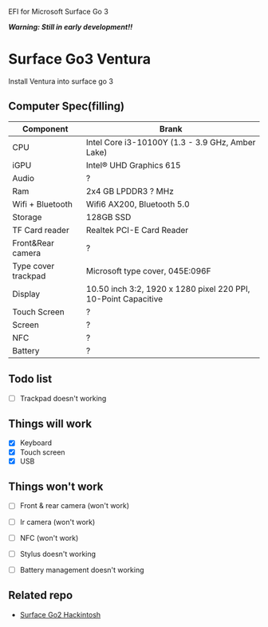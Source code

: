 EFI for Microsoft Surface Go 3

***Warning: Still in early development!!***

# Surface Go3 Ventura
Install Ventura into surface go 3

## Computer Spec(filling)

| Component        | Brank                              |
| ---------------- | ---------------------------------- |
| CPU              | Intel Core i3-10100Y (1.3 - 3.9 GHz, Amber Lake) |
| iGPU             | Intel® UHD Graphics 615            |
| Audio            | ?          |
| Ram              | 2x4 GB LPDDR3 ? MHz                |
| Wifi + Bluetooth |   Wifi6 AX200, Bluetooth 5.0  |
| Storage             | 128GB SSD       |
| TF Card reader | Realtek PCI-E Card Reader |
|Front&Rear camera| ? |
|Type cover trackpad|Microsoft type cover, 045E:096F|
|Display|10.50 inch 3:2, 1920 x 1280 pixel 220 PPI, 10-Point Capacitive|
|Touch Screen| ? |
|Screen| ? |
|NFC| ? |
|Battery| ? |

## Todo list
- [ ] Trackpad doesn't working

## Things will work
- [x] Keyboard
- [x] Touch screen
- [x] USB

## Things won't work
- [ ] Front & rear camera (won't work)
- [ ] Ir camera (won't work)
- [ ] NFC (won't work)
- [ ] Stylus doesn't working
- [ ] Battery management doesn't working


## Related repo
* [Surface Go2 Hackintosh](https://github.com/kingo132/surface-go2-hackintosh)
